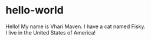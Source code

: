 # hello-world

Hello!  My name is Vhari Maven.  I have a cat named Fisky.  
I live in the United States of America!